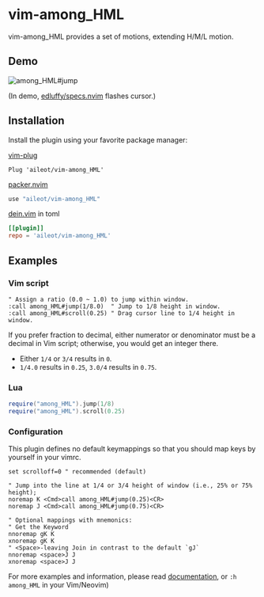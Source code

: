 # vim-among_HML

vim-among_HML provides a set of motions, extending H/M/L motion.

## Demo

![among_HML#jump](https://user-images.githubusercontent.com/46470475/193440491-5fd405db-1f3e-4ad5-9e78-f31520a8859a.gif)

(In demo, [edluffy/specs.nvim](https://github.com/edluffy/specs.nvim) flashes
cursor.)

## Installation

Install the plugin using your favorite package manager:

[vim-plug](https://github.com/junegunn/vim-plug)

```vim
Plug 'aileot/vim-among_HML'
```

[packer.nvim](https://github.com/wbthomason/packer.nvim)

```lua
use "aileot/vim-among_HML"
```

[dein.vim](https://github.com/Shougo/dein.vim) in toml

```toml
[[plugin]]
repo = 'aileot/vim-among_HML'
```

## Examples

### Vim script

```vim
" Assign a ratio (0.0 ~ 1.0) to jump within window.
:call among_HML#jump(1/8.0)  " Jump to 1/8 height in window.
:call among_HML#scroll(0.25) " Drag cursor line to 1/4 height in window.
```

If you prefer fraction to decimal, either numerator or denominator must be a
decimal in Vim script; otherwise, you would get an integer there.

- Either `1/4` or `3/4` results in `0`.
- `1/4.0` results in `0.25`, `3.0/4` results in `0.75`.

### Lua

```lua
require("among_HML").jump(1/8)
require("among_HML").scroll(0.25)
```

### Configuration

This plugin defines no default keymappings so that you should map keys by
yourself in your vimrc.

```vim
set scrolloff=0 " recommended (default)

" Jump into the line at 1/4 or 3/4 height of window (i.e., 25% or 75% height);
noremap K <Cmd>call among_HML#jump(0.25)<CR>
noremap J <Cmd>call among_HML#jump(0.75)<CR>

" Optional mappings with mnemonics:
" Get the Keyword
nnoremap gK K
xnoremap gK K
" <Space>-leaving Join in contrast to the default `gJ`
nnoremap <space>J J
xnoremap <space>J J
```

For more examples and information, please read
[documentation](https://github.com/aileot/vim-among_HML/blob/master/doc/among_HML.txt),
or `:h among_HML` in your Vim/Neovim)
